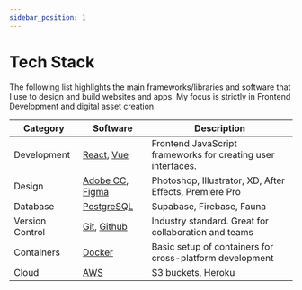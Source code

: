 ```yaml
---
sidebar_position: 1
---
```


# Tech Stack

The following list highlights the main frameworks/libraries and software that I use to design and build websites and apps. My focus is strictly in Frontend Development and digital asset creation.

| Category        | Software                                                                            | Description                                                  |
| --------------- | ----------------------------------------------------------------------------------- | ------------------------------------------------------------ |
| Development     | [React](https://reactjs.org), [Vue](https://vuejs.org)                              | Frontend JavaScript frameworks for creating user interfaces. |
| Design          | [Adobe CC](https://www.adobe.com/ca/creativecloud.html), [Figma](https://figma.com) | Photoshop, Illustrator, XD, After Effects, Premiere Pro      |
| Database        | [PostgreSQL](https://www.postgresql.org/)                                           | Supabase, Firebase, Fauna                                    |
| Version Control | [Git](https://git-scm.com/), [Github](https://github.com/)                          | Industry standard. Great for collaboration and teams         |
| Containers      | [Docker](https://www.docker.com/)                                                   | Basic setup of containers for cross-platform development     |
| Cloud           | [AWS](https://aws.amazon.com/?nc2=h_lg)                                             | S3 buckets, Heroku                                           |
